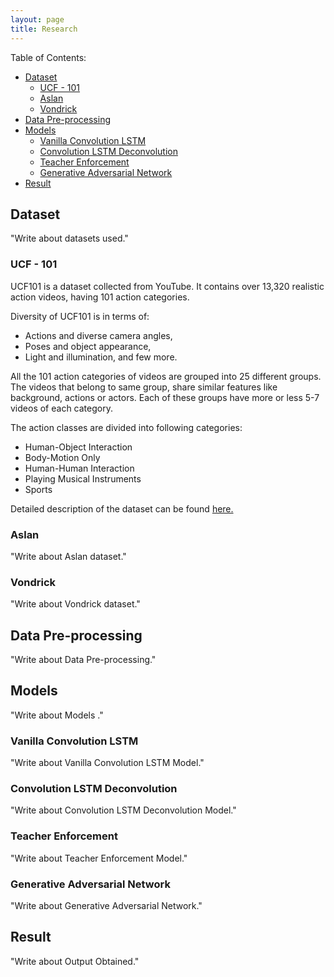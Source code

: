 ```yaml
---
layout: page
title: Research
---
```


<div class="post-content">
  <div class="post-content">
  <p>Table of Contents:</p>
  <ul>
    <li>
      <a href="#dataset">Dataset</a>
      <ul>
        <li>
          <a href="#ucf_101">UCF - 101</a>
        </li>
        <li>
          <a href="#aslam">Aslan</a>
        </li>
        <li>
          <a href="#vondrick">Vondrick</a>
        </li>
      </ul>
    </li>
    <li>
      <a href="#preprocess">Data Pre-processing</a>
    </li>
    <li>
      <a href="#models">Models</a>
      <ul>
        <li>
          <a href="#vanilla">Vanilla Convolution LSTM</a>
        </li>
        <li>
          <a href="#conv-lstm-deconv">Convolution LSTM Deconvolution</a>
        </li>
        <li>
          <a href="#teacher">Teacher Enforcement</a>
        </li>
        <li>
          <a href="#gan">Generative Adversarial Network</a>
        </li>
      </ul>
    </li>
    <li>
      <a href="#output">Result</a>
    </li>
  </ul>

  <p>
    <a name="dataset"></a>
  </p>
  <h2 id="dataset">Dataset</h2>
  <p>"Write about datasets used."</p>

  <p>
    <a name="ucf_101"></a>
  </p>
  <h3 id="ucf_101">UCF - 101</h3>
  <p>UCF101 is a dataset collected from YouTube. It contains over 13,320 realistic action videos, having 101 action categories.</p>
  <p>Diversity of UCF101 is in terms of: 
    <ul>
      <li>
        Actions and diverse camera angles,
      </li>
      <li>
        Poses and object appearance,
      </li>
      <li>
        Light and illumination, and few more.
      </li>
    </ul>
  </p>
  <p>All the 101 action categories of videos are grouped into 25 different groups. The videos that belong to same group, share similar features like background, actions or actors. Each of these groups have more or less 5-7 videos of each category.</p>
  <p>The action classes are divided into following categories:
    <ul>
      <li>
        Human-Object Interaction
      </li>
      <li>
        Body-Motion Only
      </li>
      <li>
        Human-Human Interaction
      </li>
      <li>
        Playing Musical Instruments
      </li>
      <li>
        Sports
      </li>
    </ul>
  </p>
  <p>Detailed description of the dataset can be found <a href="http://crcv.ucf.edu/papers/UCF101_CRCV-TR-12-01.pdf">here.</a></p>

  <p>
    <a name="aslam"></a>
  </p>
  <h3 id="aslam">Aslan</h3>
  <p>"Write about Aslan dataset."</p>

  <p>
    <a name="vondrick"></a>
  </p>
  <h3 id="vondrick">Vondrick</h3>
  <p>"Write about Vondrick dataset."</p>

  <p>
    <a name="preprocess"></a>
  </p>
  <h2 id="preprocess">Data Pre-processing</h2>
  <p>"Write about Data Pre-processing."</p>

  <p>
    <a name="models"></a>
  </p>
  <h2 id="models">Models</h2>
  <p>"Write about Models ."</p>

  <p>
    <a name="vanilla"></a>
  </p>
  <h3 id="vanilla">Vanilla Convolution LSTM</h3>
  <p>"Write about Vanilla Convolution LSTM Model."</p>

  <p>
    <a name="conv-lstm-deconv"></a>
  </p>
  <h3 id="conv-lstm-deconv">Convolution LSTM Deconvolution</h3>
  <p>"Write about Convolution LSTM Deconvolution Model."</p>

  <p>
    <a name="teacher"></a>
  </p>
  <h3 id="teacher">Teacher Enforcement</h3>
  <p>"Write about Teacher Enforcement Model."</p>

  <p>
    <a name="gan"></a>
  </p>
  <h3 id="gan">Generative Adversarial Network</h3>
  <p>"Write about Generative Adversarial Network."</p>

  <p>
    <a name="output"></a>
  </p>
  <h2 id="output">Result</h2>
  <p>"Write about Output Obtained."</p>

</div>

</div>
